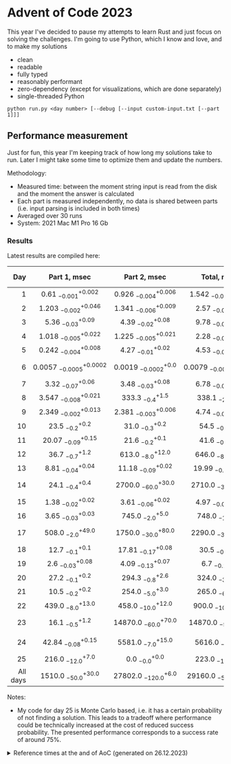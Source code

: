 # Advent of Code 2023

This year I've decided to pause my attempts to learn Rust and just focus on solving the challenges.
I'm going to use Python, which I know and love, and to make my solutions
- clean
- readable
- fully typed
- reasonably performant
- zero-dependency (except for visualizations, which are done separately)
- single-threaded Python

```shell
python run.py <day number> [--debug [--input custom-input.txt [--part 1]]]
```

## Performance measurement

Just for fun, this year I'm keeping track of how long my solutions take to run. Later I might take some time to
optimize them and update the numbers.

Methodology:
- Measured time: between the moment string input is read from the disk and the moment the answer is calculated
- Each part is measured independently, no data is shared between parts (i.e. input parsing is included in both times)
- Averaged over 30 runs
- System: 2021 Mac M1 Pro 16 Gb 

### Results

Latest results are compiled here:

<!-- generated table start -->
**Day** | **Part 1**, msec | **Part 2**, msec | **Total**, msec | **Relative score**
---: | :---: | :---: | :---: | ---
1 | $0.61~^{+0.002}_{-0.001}$ | $0.926~^{+0.006}_{-0.004}$ | $1.542~^{+0.003}_{-0.008}$ | 🚀🚀🚀🚀
2 | $1.203~^{+0.046}_{-0.002}$ | $1.341~^{+0.009}_{-0.006}$ | $2.57~^{+0.03}_{-0.02}$ | 🚀🚀🚀
3 | $5.36~^{+0.09}_{-0.03}$ | $4.39~^{+0.08}_{-0.02}$ | $9.78~^{+0.23}_{-0.04}$ | 🚀🚀
4 | $1.018~^{+0.022}_{-0.005}$ | $1.225~^{+0.021}_{-0.005}$ | $2.28~^{+0.02}_{-0.04}$ | 🚀🚀🚀🚀
5 | $0.242~^{+0.008}_{-0.004}$ | $4.27~^{+0.02}_{-0.01}$ | $4.53~^{+0.02}_{-0.03}$ | 🚀🚀🚀
6 | $0.0057~^{+0.0002}_{-0.0005}$ | $0.0019~^{+0.0}_{-0.0002}$ | $0.0079~^{+0.0002}_{-0.0007}$ | 🚀🚀🚀🚀🚀🚀🚀🚀🚀🚀
7 | $3.32~^{+0.06}_{-0.07}$ | $3.48~^{+0.08}_{-0.03}$ | $6.78~^{+0.06}_{-0.02}$ | 🚀🚀
8 | $3.547~^{+0.021}_{-0.008}$ | $333.3~^{+1.5}_{-0.4}$ | $338.1~^{+0.3}_{-2.3}$ | 🐢🐢🐢
9 | $2.349~^{+0.013}_{-0.002}$ | $2.381~^{+0.006}_{-0.003}$ | $4.74~^{+0.02}_{-0.01}$ | 🚀🚀🚀
10 | $23.5~^{+0.2}_{-0.2}$ | $31.0~^{+0.2}_{-0.3}$ | $54.5~^{+0.3}_{-0.4}$ | 🛹
11 | $20.07~^{+0.15}_{-0.09}$ | $21.6~^{+0.1}_{-0.2}$ | $41.6~^{+0.2}_{-0.1}$ | 🛹
12 | $36.7~^{+1.2}_{-0.7}$ | $613.0~^{+12.0}_{-8.0}$ | $646.0~^{+20.0}_{-8.0}$ | 🐢🐢🐢🐢
13 | $8.81~^{+0.04}_{-0.04}$ | $11.18~^{+0.02}_{-0.09}$ | $19.99~^{+0.05}_{-0.05}$ | 🚀
14 | $24.1~^{+0.4}_{-0.4}$ | $2700.0~^{+30.0}_{-60.0}$ | $2710.0~^{+90.0}_{-30.0}$ | 🐢🐢🐢🐢🐢🐢🐢
15 | $1.38~^{+0.02}_{-0.02}$ | $3.61~^{+0.02}_{-0.06}$ | $4.97~^{+0.05}_{-0.07}$ | 🚀🚀🚀
16 | $3.65~^{+0.03}_{-0.03}$ | $745.0~^{+5.0}_{-2.0}$ | $748.0~^{+6.0}_{-1.0}$ | 🐢🐢🐢🐢🐢
17 | $508.0~^{+49.0}_{-2.0}$ | $1750.0~^{+80.0}_{-30.0}$ | $2290.0~^{+60.0}_{-30.0}$ | 🐢🐢🐢🐢🐢🐢🐢
18 | $12.7~^{+0.1}_{-0.1}$ | $17.81~^{+0.08}_{-0.17}$ | $30.5~^{+0.1}_{-0.2}$ | 🚀
19 | $2.6~^{+0.08}_{-0.03}$ | $4.09~^{+0.07}_{-0.13}$ | $6.7~^{+0.2}_{-0.1}$ | 🚀🚀
20 | $27.2~^{+0.2}_{-0.1}$ | $294.3~^{+2.6}_{-0.8}$ | $324.0~^{+3.0}_{-3.0}$ | 🐢🐢🐢
21 | $10.5~^{+0.2}_{-0.2}$ | $254.0~^{+3.0}_{-5.0}$ | $265.0~^{+3.0}_{-6.0}$ | 🐢🐢🐢
22 | $439.0~^{+13.0}_{-8.0}$ | $458.0~^{+12.0}_{-10.0}$ | $900.0~^{+20.0}_{-10.0}$ | 🐢🐢🐢🐢🐢
23 | $16.1~^{+1.2}_{-0.5}$ | $14870.0~^{+70.0}_{-60.0}$ | $14870.0~^{+20.0}_{-50.0}$ | 🐢🐢🐢🐢🐢🐢🐢🐢🐢🐢
24 | $42.84~^{+0.15}_{-0.08}$ | $5581.0~^{+15.0}_{-7.0}$ | $5616.0~^{+5.0}_{-3.0}$ | 🐢🐢🐢🐢🐢🐢🐢🐢
25 | $216.0~^{+7.0}_{-12.0}$ | $0.0~^{+0.0}_{-0.0}$ | $223.0~^{+6.0}_{-10.0}$ | 🐢🐢🐢
All days | $1510.0~^{+30.0}_{-50.0}$ | $27802.0~^{+6.0}_{-120.0}$ | $29160.0~^{+120.0}_{-50.0}$ | 
<!-- generated table end -->

Notes:
- My code for day 25 is Monte Carlo based, i.e. it has a certain probability of not finding a solution. This leads to a tradeoff where performance could be technically increased at the cost of reduced success probability. The presented performance corresponds to a success rate of around 75%.

<details>
<summary>
Reference times at the and of AoC (generated on 26.12.2023)
</summary>

<!-- reference table start -->
**Day** | **Part 1**, msec | **Part 2**, msec | **Total**, msec | **Relative score**
---: | :---: | :---: | :---: | ---
1 | $0.806~^{+0.004}_{-0.002}$ | $1.109~^{+0.006}_{-0.003}$ | $1.648~^{+0.009}_{-0.002}$ | 🚀🚀🚀🚀
2 | $1.453~^{+0.053}_{-0.004}$ | $2.0~^{+0.01}_{-0.01}$ | $3.71~^{+0.08}_{-0.01}$ | 🚀🚀🚀
3 | $5.41~^{+0.2}_{-0.03}$ | $4.462~^{+0.063}_{-0.009}$ | $10.0~^{+0.1}_{-0.2}$ | 🚀🚀
4 | $1.028~^{+0.009}_{-0.005}$ | $1.24~^{+0.016}_{-0.006}$ | $2.26~^{+0.01}_{-0.02}$ | 🚀🚀🚀🚀
5 | $0.2497~^{+0.0028}_{-0.0002}$ | $4.265~^{+0.019}_{-0.009}$ | $4.494~^{+0.018}_{-0.005}$ | 🚀🚀🚀
6 | $0.006~^{+0.0}_{-0.0007}$ | $0.0021~^{+0.0002}_{-0.0}$ | $0.008~^{+0.0002}_{-0.0006}$ | 🚀🚀🚀🚀🚀🚀🚀🚀🚀🚀
7 | $3.3~^{+0.05}_{-0.02}$ | $3.69~^{+0.08}_{-0.04}$ | $7.16~^{+0.09}_{-0.07}$ | 🚀🚀
8 | $3.559~^{+0.019}_{-0.005}$ | $334.6~^{+2.1}_{-0.7}$ | $337.3~^{+1.5}_{-0.8}$ | 🐢🐢🐢
9 | $2.43~^{+0.03}_{-0.02}$ | $2.47~^{+0.03}_{-0.03}$ | $4.91~^{+0.02}_{-0.04}$ | 🚀🚀🚀
10 | $24.2~^{+0.2}_{-0.2}$ | $31.4~^{+0.3}_{-0.2}$ | $55.4~^{+0.6}_{-0.5}$ | 🛹
11 | $20.25~^{+0.08}_{-0.11}$ | $22.0~^{+0.2}_{-0.2}$ | $42.5~^{+0.2}_{-0.3}$ | 🛹
12 | $37.5~^{+0.7}_{-1.0}$ | $620.0~^{+10.0}_{-20.0}$ | $664.0~^{+14.0}_{-10.0}$ | 🐢🐢🐢🐢
13 | $8.692~^{+0.035}_{-0.01}$ | $11.0~^{+0.03}_{-0.04}$ | $19.7~^{+0.13}_{-0.03}$ | 🚀
14 | $29.6~^{+0.6}_{-0.1}$ | $3710.0~^{+20.0}_{-70.0}$ | $3750.0~^{+20.0}_{-100.0}$ | 🐢🐢🐢🐢🐢🐢🐢
15 | $1.39~^{+0.02}_{-0.03}$ | $3.62~^{+0.05}_{-0.12}$ | $4.98~^{+0.08}_{-0.07}$ | 🚀🚀🚀
16 | $15.4~^{+0.3}_{-0.1}$ | $2760.0~^{+30.0}_{-20.0}$ | $2780.0~^{+30.0}_{-10.0}$ | 🐢🐢🐢🐢🐢🐢🐢
17 | $560.0~^{+20.0}_{-20.0}$ | $1866.0~^{+9.0}_{-41.0}$ | $2430.0~^{+40.0}_{-90.0}$ | 🐢🐢🐢🐢🐢🐢🐢
18 | $14.17~^{+0.04}_{-0.04}$ | $17.37~^{+0.03}_{-0.04}$ | $31.62~^{+0.03}_{-0.08}$ | 🚀
19 | $6.13~^{+0.06}_{-0.07}$ | $3.79~^{+0.07}_{-0.05}$ | $6.26~^{+0.09}_{-0.06}$ | 🚀🚀🚀
20 | $27.39~^{+0.11}_{-0.05}$ | $296.4~^{+1.7}_{-0.3}$ | $323.7~^{+1.9}_{-0.4}$ | 🐢🐢🐢
21 | $10.42~^{+0.09}_{-0.06}$ | $250.0~^{+2.3}_{-1.0}$ | $261.0~^{+2.0}_{-2.0}$ | 🐢🐢🐢
22 | $435.0~^{+8.0}_{-6.0}$ | $455.0~^{+9.0}_{-6.0}$ | $880.0~^{+13.0}_{-6.0}$ | 🐢🐢🐢🐢🐢
23 | $16.9~^{+0.2}_{-0.2}$ | $16500.0~^{+100.0}_{-100.0}$ | $16550.0~^{+20.0}_{-30.0}$ | 🐢🐢🐢🐢🐢🐢🐢🐢🐢🐢
24 | $42.72~^{+0.14}_{-0.03}$ | $5750.0~^{+70.0}_{-30.0}$ | $5660.0~^{+70.0}_{-20.0}$ | 🐢🐢🐢🐢🐢🐢🐢🐢
25 | $4118.0~^{+7.0}_{-114.0}$ | $0.0005~^{+0.001}_{-0.0}$ | $4138.0~^{+5.0}_{-3.0}$ | 🐢🐢🐢🐢🐢🐢🐢🐢
All days | $5390.0~^{+20.0}_{-70.0}$ | $32410.0~^{+100.0}_{-240.0}$ | $37400.0~^{+100.0}_{-1200.0}$ | 
<!-- reference table end -->

</details>